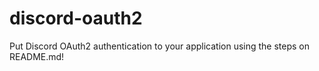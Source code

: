 # discord-oauth2
Put Discord OAuth2 authentication to your application using the steps on README.md!
